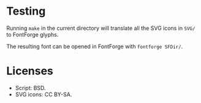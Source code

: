 # Testing

Running `make` in the current directory will translate all the SVG icons in `SVG/` to FontForge glyphs.

The resulting font can be opened in FontForge with `fontforge SFDir/`.

# Licenses

- Script: BSD.
- SVG icons: CC BY-SA.
